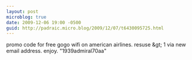 ```yaml
---
layout: post
microblog: true
date: 2009-12-06 19:00 -0500
guid: http://padraic.micro.blog/2009/12/07/t6430095725.html
---
```

promo code for free gogo wifi on american airlines. resuse &amp;gt; 1 via new email address. enjoy. "1939admiral70aa"
